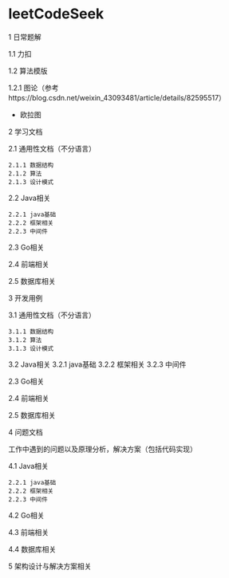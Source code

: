 # leetCodeSeek

1 日常题解

  1.1 力扣
  
  1.2 算法模版
   
   1.2.1 图论（参考https://blog.csdn.net/weixin_43093481/article/details/82595517） 
   - 欧拉图
    
  
  
2 学习文档

  2.1 通用性文档（不分语言）
  
    2.1.1 数据结构
    2.1.2 算法
    2.1.3 设计模式
    
  2.2 Java相关
  
    2.2.1 java基础
    2.2.2 框架相关
    2.2.3 中间件
    
  2.3 Go相关
  
  2.4 前端相关
  
  2.5 数据库相关
  
3 开发用例

  3.1 通用性文档（不分语言）
  
    3.1.1 数据结构
    3.1.2 算法
    3.1.3 设计模式
    
  3.2 Java相关
    3.2.1 java基础
    3.2.2 框架相关
    3.2.3 中间件
    
  2.3 Go相关
  
  2.4 前端相关
  
  2.5 数据库相关

4 问题文档
  
  工作中遇到的问题以及原理分析，解决方案（包括代码实现）
  
  4.1 Java相关
  
    2.2.1 java基础
    2.2.2 框架相关
    2.2.3 中间件
    
  4.2 Go相关
  
  4.3 前端相关
  
  4.4 数据库相关
  
5 架构设计与解决方案相关

